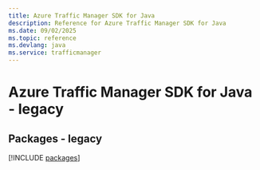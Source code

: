 ```yaml
---
title: Azure Traffic Manager SDK for Java
description: Reference for Azure Traffic Manager SDK for Java
ms.date: 09/02/2025
ms.topic: reference
ms.devlang: java
ms.service: trafficmanager
---
```

# Azure Traffic Manager SDK for Java - legacy
## Packages - legacy
[!INCLUDE [packages](traffic-manager-index.md)]